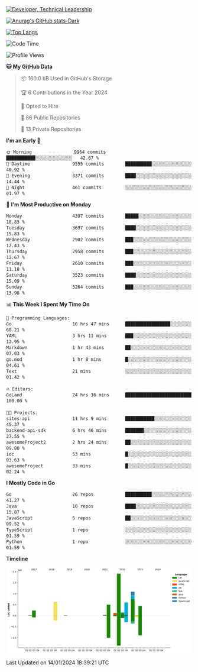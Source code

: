 <div>
  <a href="https://www.linkedin.com/in/arielpineiro/" target="_blank" rel="nofollow noopener noreferrer">
    <img src="https://img.shields.io/badge/-LinkedIn-%230077B5?style=for-the-badge&logo=linkedin&logoColor=white" alt="Developer, Technical Leadership" title="Ariel Piñeiro">
  </a>
</div>

[![Anurag's GitHub stats-Dark](https://github-readme-stats.vercel.app/api?username=arielsrv&show_icons=true&theme=dark#gh-dark-mode-only)](https://github.com/anuraghazra/github-readme-stats#gh-dark-mode-only)

[![Top Langs](https://github-readme-stats.vercel.app/api/top-langs/?username=arielsrv&layout=compact&langs_count=10&theme=dark#gh-dark-mode-only)](https://github.com/anuraghazra/github-readme-stats&theme=dark#gh-dark-mode-only)

<!--START_SECTION:waka-->
![Code Time](http://img.shields.io/badge/Code%20Time-442%20hrs%2049%20mins-blue)

![Profile Views](http://img.shields.io/badge/Profile%20Views-1-blue)

**🐱 My GitHub Data** 

> 📦 160.0 kB Used in GitHub's Storage 
 > 
> 🏆 6 Contributions in the Year 2024
 > 
> 💼 Opted to Hire
 > 
> 📜 86 Public Repositories 
 > 
> 🔑 13 Private Repositories 
 > 
**I'm an Early 🐤** 

```text
🌞 Morning                9964 commits        ███████████░░░░░░░░░░░░░░   42.67 % 
🌆 Daytime                9555 commits        ██████████░░░░░░░░░░░░░░░   40.92 % 
🌃 Evening                3371 commits        ████░░░░░░░░░░░░░░░░░░░░░   14.44 % 
🌙 Night                  461 commits         ░░░░░░░░░░░░░░░░░░░░░░░░░   01.97 % 
```
📅 **I'm Most Productive on Monday** 

```text
Monday                   4397 commits        █████░░░░░░░░░░░░░░░░░░░░   18.83 % 
Tuesday                  3697 commits        ████░░░░░░░░░░░░░░░░░░░░░   15.83 % 
Wednesday                2902 commits        ███░░░░░░░░░░░░░░░░░░░░░░   12.43 % 
Thursday                 2958 commits        ███░░░░░░░░░░░░░░░░░░░░░░   12.67 % 
Friday                   2610 commits        ███░░░░░░░░░░░░░░░░░░░░░░   11.18 % 
Saturday                 3523 commits        ████░░░░░░░░░░░░░░░░░░░░░   15.09 % 
Sunday                   3264 commits        ███░░░░░░░░░░░░░░░░░░░░░░   13.98 % 
```


📊 **This Week I Spent My Time On** 

```text
💬 Programming Languages: 
Go                       16 hrs 47 mins      █████████████████░░░░░░░░   68.21 % 
YAML                     3 hrs 11 mins       ███░░░░░░░░░░░░░░░░░░░░░░   12.95 % 
Markdown                 1 hr 43 mins        ██░░░░░░░░░░░░░░░░░░░░░░░   07.03 % 
go.mod                   1 hr 8 mins         █░░░░░░░░░░░░░░░░░░░░░░░░   04.61 % 
Text                     21 mins             ░░░░░░░░░░░░░░░░░░░░░░░░░   01.42 % 

🔥 Editors: 
GoLand                   24 hrs 36 mins      █████████████████████████   100.00 % 

🐱‍💻 Projects: 
sites-api                11 hrs 9 mins       ███████████░░░░░░░░░░░░░░   45.37 % 
backend-api-sdk          6 hrs 46 mins       ███████░░░░░░░░░░░░░░░░░░   27.55 % 
awesomeProject2          2 hrs 24 mins       ██░░░░░░░░░░░░░░░░░░░░░░░   09.80 % 
ioc                      53 mins             █░░░░░░░░░░░░░░░░░░░░░░░░   03.63 % 
awesomeProject           33 mins             █░░░░░░░░░░░░░░░░░░░░░░░░   02.24 % 
```

**I Mostly Code in Go** 

```text
Go                       26 repos            ██████████░░░░░░░░░░░░░░░   41.27 % 
Java                     10 repos            ████░░░░░░░░░░░░░░░░░░░░░   15.87 % 
JavaScript               6 repos             ██░░░░░░░░░░░░░░░░░░░░░░░   09.52 % 
TypeScript               1 repo              ░░░░░░░░░░░░░░░░░░░░░░░░░   01.59 % 
Python                   1 repo              ░░░░░░░░░░░░░░░░░░░░░░░░░   01.59 % 
```



**Timeline**

![Lines of Code chart](https://raw.githubusercontent.com/arielsrv/arielsrv/main/assets/bar_graph.png)


 Last Updated on 14/01/2024 18:39:21 UTC
<!--END_SECTION:waka-->
